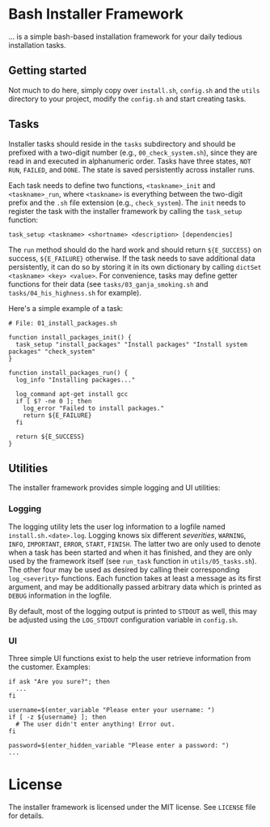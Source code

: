 # Bash Installer Framework

... is a simple bash-based installation framework for your daily tedious installation tasks.

## Getting started

Not much to do here, simply copy over `install.sh`, `config.sh` and the `utils` directory to your project, modify the `config.sh` and start creating tasks.

## Tasks

Installer tasks should reside in the `tasks` subdirectory and should be prefixed with a two-digit number (e.g., `00_check_system.sh`), since they are read in and executed in alphanumeric order. Tasks have three states, `NOT RUN`, `FAILED`, and `DONE`. The state is saved persistently across installer runs.

Each task needs to define two functions, `<taskname>_init` and `<taskname>_run`, where `<taskname>` is everything between the two-digit prefix and the `.sh` file extension (e.g., `check_system`). The `init` needs to register the task with the installer framework by calling the `task_setup` function:

    task_setup <taskname> <shortname> <description> [dependencies]

The `run` method should do the hard work and should return `${E_SUCCESS}` on success, `${E_FAILURE}` otherwise. If the task needs to save additional data persistently, it can do so by storing it in its own dictionary by calling `dictSet <taskname> <key> <value>`. For convenience, tasks may define getter functions for their data (see `tasks/03_ganja_smoking.sh` and `tasks/04_his_highness.sh` for example).

Here's a simple example of a task:

    # File: 01_install_packages.sh

    function install_packages_init() {
      task_setup "install_packages" "Install packages" "Install system packages" "check_system"
    }

    function install_packages_run() {
      log_info "Installing packages..."
      
      log_command apt-get install gcc
      if [ $? -ne 0 ]; then
        log_error "Failed to install packages."
        return ${E_FAILURE}
      fi

      return ${E_SUCCESS}
    }

## Utilities

The installer framework provides simple logging and UI utilities:

### Logging

The logging utility lets the user log information to a logfile named `install.sh.<date>.log`. Logging knows six different *severities*, `WARNING`, `INFO`, `IMPORTANT`, `ERROR`, `START`, `FINISH`. The latter two are only used to denote when a task has been started and when it has finished, and they are only used by the framework itself (see `run_task` function in `utils/05_tasks.sh`). The other four may be used as desired by calling their corresponding `log_<severity>` functions. Each function takes at least a message as its first argument, and may be additionally passed arbitrary data which is printed as `DEBUG` information in the logfile.

By default, most of the logging output is printed to `STDOUT` as well, this may be adjusted using the `LOG_STDOUT` configuration variable in `config.sh`.

### UI

Three simple UI functions exist to help the user retrieve information from the customer. Examples:

    if ask "Are you sure?"; then
      ...
    fi

    username=$(enter_variable "Please enter your username: ")
    if [ -z ${username} ]; then
      # The user didn't enter anything! Error out.
    fi

    password=$(enter_hidden_variable "Please enter a password: ")
    ...

# License

The installer framework is licensed under the MIT license. See `LICENSE` file for details.
